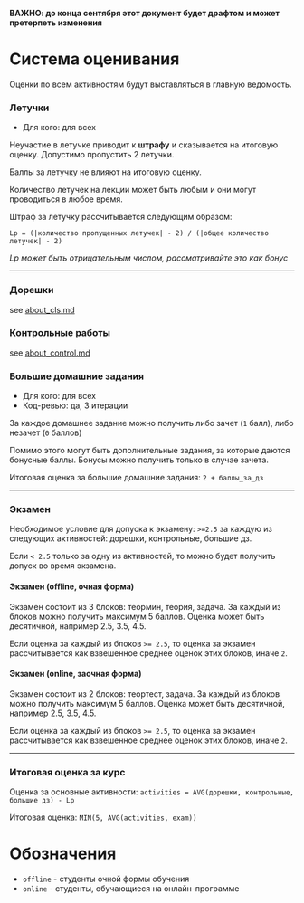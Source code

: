 
**ВАЖНО: до конца сентября этот документ будет драфтом и может претерпеть изменения**


# Система оценивания

Оценки по всем активностям будут выставляться в главную ведомость.

### Летучки

* Для кого: для всех

Неучастие в летучке приводит к **штрафу** и сказывается на итоговую оценку. Допустимо пропустить 2 летучки.

Баллы за летучку не влияют на итоговую оценку.

Количество летучек на лекции может быть любым и они могут проводиться в любое время.

Штраф за летучку рассчитывается следующим образом:

`Lp = (|количество пропущенных летучек| - 2) / (|общее количество летучек| - 2)`


*Lp может быть отрицательным числом, рассматривайте это как бонус*

---

### Дорешки

see [about_cls.md](/docs/about_activities/about_cls.md)

### Контрольные работы

see [about_control.md](/docs/about_activities/about_contol.md)

### Большие домашние задания

* Для кого: для всех
* Код-ревью: да, 3 итерации

За каждое домашнее задание можно получить либо зачет (`1` балл), либо незачет (`0` баллов)

Помимо этого могут быть дополнительные задания, за которые даются бонусные баллы. Бонусы можно получить только в случае зачета.

Итоговая оценка за большие домашние задания: `2 + баллы_за_дз`

---

### Экзамен

Необходимое условие для допуска к экзамену: `>=2.5` за каждую из следующих активностей: дорешки, контрольные, большие дз.

Если `< 2.5` только за одну из активностей, то можно будет получить допуск во время экзамена.

#### Экзамен (offline, очная форма)

Экзамен состоит из 3 блоков: теормин, теория, задача.  За каждый из блоков можно получить максимум 5 баллов. Оценка может быть десятичной, например 2.5, 3.5, 4.5.

Если оценка за каждый из блоков `>= 2.5`, то оценка за экзамен рассчитывается как взвешенное среднее оценок этих блоков, иначе `2`.

#### Экзамен (online, заочная форма)

Экзамен состоит из 2 блоков: теортест, задача. За каждый из блоков можно получить максимум 5 баллов. Оценка может быть десятичной, например 2.5, 3.5, 4.5.

Если оценка за каждый из блоков `>= 2.5`, то оценка за экзамен рассчитывается как взвешенное среднее оценок этих блоков, иначе `2`.

---

### Итоговая оценка за курс

Оценка за основные активности: `activities = AVG(дорешки, контрольные, большие дз) - Lp`

Итоговая оценка: `MIN(5, AVG(activities, exam))`

# Обозначения

- `offline` - студенты очной формы обучения
- `online` - студенты, обучающиеся на онлайн-программе
